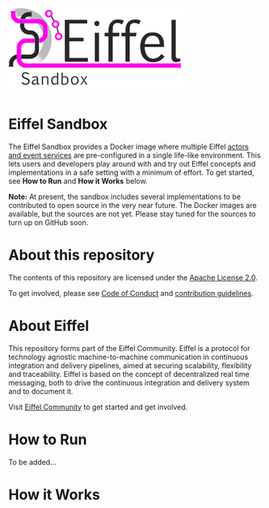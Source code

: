 <!---
   Copyright 2018 Ericsson AB.
   For a full list of individual contributors, please see the commit history.

   Licensed under the Apache License, Version 2.0 (the "License");
   you may not use this file except in compliance with the License.
   You may obtain a copy of the License at

       http://www.apache.org/licenses/LICENSE-2.0

   Unless required by applicable law or agreed to in writing, software
   distributed under the License is distributed on an "AS IS" BASIS,
   WITHOUT WARRANTIES OR CONDITIONS OF ANY KIND, either express or implied.
   See the License for the specific language governing permissions and
   limitations under the License.
--->

<img src="./images/logo.png" alt="Eiffel Sandbox" width="350"/>

# Eiffel Sandbox
The Eiffel Sandbox provides a Docker image where multiple Eiffel [actors and event services](http://eiffel-community.github.io/eiffel-sepia) are pre-configured in a single life-like environment. This lets users and developers play around with and try out Eiffel concepts and implementations in a safe setting with a minimum of effort. To get started, see __How to Run__ and __How it Works__ below.

__Note:__ At present, the sandbox includes several implementations to be contributed to open source in the very near future. The Docker images are available, but the sources are not yet. Please stay tuned for the sources to turn up on GitHub soon.

# About this repository
The contents of this repository are licensed under the [Apache License 2.0](./LICENSE).

To get involved, please see [Code of Conduct](./CODE_OF_CONDUCT.md) and [contribution guidelines](./CONTRIBUTING.md).

# About Eiffel
This repository forms part of the Eiffel Community. Eiffel is a protocol for technology agnostic machine-to-machine communication in continuous integration and delivery pipelines, aimed at securing scalability, flexibility and traceability. Eiffel is based on the concept of decentralized real time messaging, both to drive the continuous integration and delivery system and to document it.

Visit [Eiffel Community](https://eiffel-community.github.io) to get started and get involved.

# How to Run
To be added...

# How it Works
